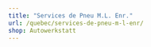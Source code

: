 ```yaml
---
title: "Services de Pneu M.L. Enr."
url: /quebec/services-de-pneu-m-l-enr/
shop: Autowerkstatt
---
```

